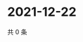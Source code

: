 # 2021-12-22

共 0 条

<!-- BEGIN WEIBO -->
<!-- 最后更新时间 Wed Dec 22 2021 12:19:31 GMT+0800 (China Standard Time) -->

<!-- END WEIBO -->

